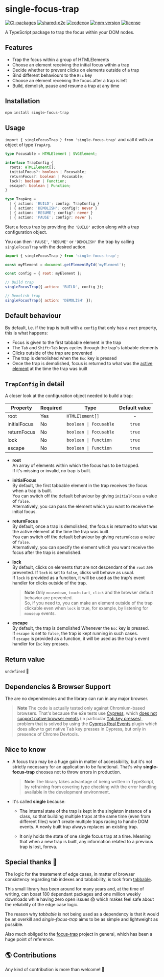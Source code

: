 # single-focus-trap

[![CI-packages](https://github.com/DaviDevMod/focus-trap/actions/workflows/ci-packages.yml/badge.svg)](https://github.com/DaviDevMod/focus-trap/actions/workflows/ci-packages.yml) [![shared-e2e](https://github.com/DaviDevMod/focus-trap/actions/workflows/shared-e2e.yml/badge.svg)](https://github.com/DaviDevMod/focus-trap/actions/workflows/shared-e2e.yml) [![codecov](https://codecov.io/gh/DaviDevMod/focus-trap/branch/main/graph/badge.svg?flag=single-focus-trap)](https://codecov.io/gh/DaviDevMod/focus-trap) [![npm version](https://badgen.net/npm/v/single-focus-trap)](https://www.npmjs.com/package/single-focus-trap) [![license](https://badgen.now.sh/badge/license/MIT)](./LICENSE)

A TypeScript package to trap the focus within your DOM nodes.

## Features

- Trap the focus within a group of HTMLElements
- Choose an element receiving the initial focus within a trap
- Decide whether to prevent clicks on elements outside of a trap
- Bind different behaviours to the `Esc` key
- Choose an element receiving the focus after a trap is left
- Build, demolish, pause and resume a trap at any time

## Installation

```bash
npm install single-focus-trap
```

## Usage

`import { singleFocusTrap } from 'single-focus-trap'` and call it with an object of type `TrapArg`.

```ts
type Focusable = HTMLElement | SVGElement;

interface TrapConfig {
  roots: HTMLElement[];
  initialFocus?: boolean | Focusable;
  returnFocus?: boolean | Focusable;
  lock?: boolean | Function;
  escape?: boolean | Function;
}

type TrapArg =
  | { action: 'BUILD'; config: TrapConfig }
  | { action: 'DEMOLISH'; config?: never }
  | { action: 'RESUME'; config?: never }
  | { action: 'PAUSE'; config?: never };
```

Start a focus trap by providing the `'BUILD'` action along with a trap configuration object.

You can then `'PAUSE'`, `'RESUME'` or `'DEMOLISH'` the trap by calling `singleFocusTrap` with the desired action.

```javascript
import { singleFocusTrap } from 'single-focus-trap';

const myElement = document.getElementById('myElement');

const config = { root: myElement };

// Build trap
singleFocusTrap({ action: 'BUILD', config });

// Demolish trap
singleFocusTrap({ action: 'DEMOLISH' });
```

## Default behaviour

By default, i.e. if the trap is built with a `config` that only has a `root` property, this is what happens:

- Focus is given to the first tabbable element in the trap
- The `Tab` and `Shift+Tab` keys cycles through the trap's tabbable elements
- Clicks outside of the trap are prevented
- The trap is demolished when the `Esc` key is pressed
- Once the trap is demolished, focus is returned to what was the [active element](https://developer.mozilla.org/en-US/docs/Web/API/Document/activeElement) at the time the trap was built

## `TrapConfig` in detail

A closer look at the configuration object needed to build a trap:

| Property     | Required | Type                   | Default value |
| ------------ | -------- | ---------------------- | :-----------: |
| root         | Yes      | `HTMLElement[]`        |       -       |
| initialFocus | No       | `boolean \| Focusable` |    `true`     |
| returnFocus  | No       | `boolean \| Focusable` |    `true`     |
| lock         | No       | `boolean \| Function`  |    `true`     |
| escape       | No       | `boolean \| Function`  |    `true`     |

- **root**  
   An array of elements within which the focus has to be trapped.  
   If it's missing or invalid, no trap is built.

- **initialFocus**  
  By default, the first tabbable element in the trap receives the focus when a trap is built.  
  You can switch off the default behaviour by giving `initialFocus` a value of `false`.  
  Alternatively, you can pass the element which you want to receive the initial focus.

- **returnFocus**  
  By default, once a trap is demolished, the focus is returned to what was the active element at the time the trap was built.  
  You can switch off the default behaviour by giving `returnFocus` a value of `false`.  
  Alternatively, you can specify the element which you want receive the focus after the trap is demolished.

- **lock**  
  By default, clicks on elements that are not descendant of the `root` are prevented.
  If `lock` is set to `false`, clicks will behave as usual.  
  If `lock` is provided as a funciton, it will be used as the trap's event handler for clicks outside of the trap.

  > **Note**
  > Only `mousedown`, `touchstart`, `click` and the browser default behavior are prevented.  
  > So, if you need to, you can make an element outside of the trap clickable even when `lock` is true, for example, by listening for `mouseup` events.

- **escape**  
  By default, the trap is demolished Whenever the `Esc` key is pressed.  
  If `escape` is set to `false`, the trap is kept running in such cases.  
  If `escape` is provided as a function, it will be used as the trap's event handler for `Esc` key presses.

## Return value

`undefined` :shrug:

## Dependencies & Browser Support

The are no dependencies and the library can run in any major browser.

> **Note**
> The code is actually tested only against Chromium-based browsers.
> That's because the e2e tests use [Cypress](https://www.cypress.io/), which [does not support native browser events](https://github.com/cypress-io/cypress/issues/311) (in particular [<kbd>Tab</kbd> key presses](https://github.com/cypress-io/cypress/issues/311)), problem that is solved by using the [Cypress Real Events](https://github.com/dmtrKovalenko/cypress-real-events) plugin which does allow to get native <kbd>Tab</kbd> key presses in Cypress, but only in presence of Chrome Devtools.

## Nice to know

- A focus trap may be a huge gain in matter of accessibility, but it's not strictly necessary for an application to be functional. That's why **single-focus-trap** chooses not to throw errors in production.

  > **Note**
  > The library takes advantage of being written in TypeScript, by refraining from covering type checking with the error handling available in the development environment.

- It's called **single** because:

  - The internal state of the trap is kept in the singleton instance of a class, so that building multiple traps at the same time (even from different files) won't create multiple traps racing to handle DOM events. A newly built trap always replaces an existing trap.

  - It only holds the state of one single focus trap at a time. Meaning that when a new trap is built, any information related to a previous trap is lost, foreva.

## Special thanks :blue_heart:

The logic for the treatement of edge cases, in matter of browser consistency regarding tab indexes and tabbability, is took from [tabbable](https://github.com/focus-trap/tabbable).

This small library has been around for many years and, at the time of writing, can boast 180 dependant packages and one million weekly downloads while having zero open issues :scream: which makes feel safe about the reliability of the edge case logic.

The reason why _tabbable_ is not being used as a dependency is that it would be an overkill and _single-focus-trap_ aims to be as simple and lightweight as possible.

Also much obliged to the [focus-trap](https://github.com/focus-trap) project in general, which has been a huge point of reference.

## :earth_americas: Contributions

Any kind of contribution is more than welcome! :tada:
